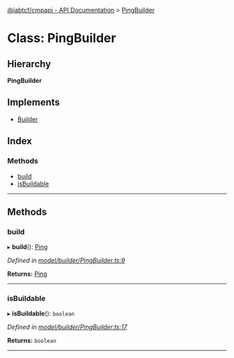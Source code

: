 [@iabtcf/cmpapi - API Documentation](../README.md) > [PingBuilder](../classes/pingbuilder.md)

# Class: PingBuilder

## Hierarchy

**PingBuilder**

## Implements

* [Builder](../interfaces/builder.md)

## Index

### Methods

* [build](pingbuilder.md#build)
* [isBuildable](pingbuilder.md#isbuildable)

---

## Methods

<a id="build"></a>

###  build

▸ **build**(): [Ping](ping.md)

*Defined in [model/builder/PingBuilder.ts:9](https://github.com/chrispaterson/iabtcf-es/blob/0b97360/modules/cmpapi/src/model/builder/PingBuilder.ts#L9)*

**Returns:** [Ping](ping.md)

___
<a id="isbuildable"></a>

###  isBuildable

▸ **isBuildable**(): `boolean`

*Defined in [model/builder/PingBuilder.ts:17](https://github.com/chrispaterson/iabtcf-es/blob/0b97360/modules/cmpapi/src/model/builder/PingBuilder.ts#L17)*

**Returns:** `boolean`

___

